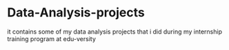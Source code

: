 # Data-Analysis-projects
it contains some of my data analysis projects that i did during my internship training program at edu-versity
